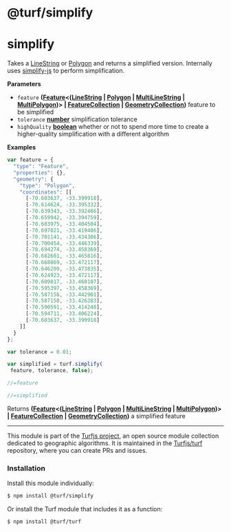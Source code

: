# @turf/simplify

# simplify

Takes a [LineString](http://geojson.org/geojson-spec.html#linestring) or [Polygon](http://geojson.org/geojson-spec.html#polygon) and returns a simplified version. Internally uses [simplify-js](http://mourner.github.io/simplify-js/) to perform simplification.

**Parameters**

-   `feature` **([Feature](http://geojson.org/geojson-spec.html#feature)&lt;([LineString](http://geojson.org/geojson-spec.html#linestring) \| [Polygon](http://geojson.org/geojson-spec.html#polygon) \| [MultiLineString](http://geojson.org/geojson-spec.html#multilinestring) \| [MultiPolygon](http://geojson.org/geojson-spec.html#multipolygon))> | [FeatureCollection](http://geojson.org/geojson-spec.html#featurecollection) \| [GeometryCollection](http://geojson.org/geojson-spec.html#geometrycollection))** feature to be simplified
-   `tolerance` **[number](https://developer.mozilla.org/en-US/docs/Web/JavaScript/Reference/Global_Objects/Number)** simplification tolerance
-   `highQuality` **[boolean](https://developer.mozilla.org/en-US/docs/Web/JavaScript/Reference/Global_Objects/Boolean)** whether or not to spend more time to create
    a higher-quality simplification with a different algorithm

**Examples**

```javascript
var feature = {
  "type": "Feature",
  "properties": {},
  "geometry": {
    "type": "Polygon",
    "coordinates": [[
      [-70.603637, -33.399918],
      [-70.614624, -33.395332],
      [-70.639343, -33.392466],
      [-70.659942, -33.394759],
      [-70.683975, -33.404504],
      [-70.697021, -33.419406],
      [-70.701141, -33.434306],
      [-70.700454, -33.446339],
      [-70.694274, -33.458369],
      [-70.682601, -33.465816],
      [-70.668869, -33.472117],
      [-70.646209, -33.473835],
      [-70.624923, -33.472117],
      [-70.609817, -33.468107],
      [-70.595397, -33.458369],
      [-70.587158, -33.442901],
      [-70.587158, -33.426283],
      [-70.590591, -33.414248],
      [-70.594711, -33.406224],
      [-70.603637, -33.399918]
    ]]
  }
};

var tolerance = 0.01;

var simplified = turf.simplify(
 feature, tolerance, false);

//=feature

//=simplified
```

Returns **([Feature](http://geojson.org/geojson-spec.html#feature)&lt;([LineString](http://geojson.org/geojson-spec.html#linestring) \| [Polygon](http://geojson.org/geojson-spec.html#polygon) \| [MultiLineString](http://geojson.org/geojson-spec.html#multilinestring) \| [MultiPolygon](http://geojson.org/geojson-spec.html#multipolygon))> | [FeatureCollection](http://geojson.org/geojson-spec.html#featurecollection) \| [GeometryCollection](http://geojson.org/geojson-spec.html#geometrycollection))** a simplified feature

---

This module is part of the [Turfjs project](http://turfjs.org/), an open source
module collection dedicated to geographic algorithms. It is maintained in the
[Turfjs/turf](https://github.com/Turfjs/turf) repository, where you can create
PRs and issues.

### Installation

Install this module individually:

```sh
$ npm install @turf/simplify
```

Or install the Turf module that includes it as a function:

```sh
$ npm install @turf/turf
```
